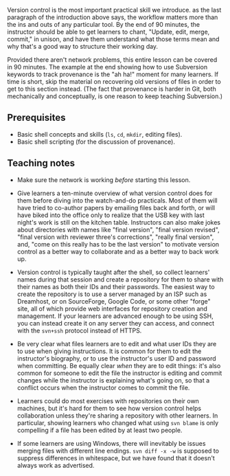 Version control is the most important practical skill we introduce.
as the last paragraph of the introduction above says, the workflow
matters more than the ins and outs of any particular tool.  By the end
of 90 minutes, the instructor should be able to get learners to chant,
"Update, edit, merge, commit," in unison, and have them understand
what those terms mean and why that's a good way to structure their
working day.

Provided there aren't network problems, this entire lesson can be
covered in 90 minutes.  The example at the end showing how to use
Subversion keywords to track provenance is the "ah ha!" moment for
many learners.  If time is short, skip the material on recovering old
versions of files in order to get to this section instead.  (The fact
that provenance is harder in Git, both mechanically and conceptually,
is one reason to keep teaching Subversion.)

Prerequisites
-------------

* Basic shell concepts and skills (`ls`, `cd`, `mkdir`, editing
  files).
* Basic shell scripting (for the discussion of provenance).

Teaching notes
--------------

* Make sure the network is working *before* starting this lesson.

* Give learners a ten-minute overview of what version control does for
  them before diving into the watch-and-do practicals.  Most of them
  will have tried to co-author papers by emailing files back and
  forth, or will have biked into the office only to realize that the
  USB key with last night's work is still on the kitchen table.
  Instructors can also make jokes about directories with names like
  "final version", "final version revised", "final version with
  reviewer three's corrections", "really final version", and, "come on
  this really has to be the last version" to motivate version control
  as a better way to collaborate and as a better way to back work up.

* Version control is typically taught after the shell, so collect
  learners' names during that session and create a repository for them
  to share with their names as both their IDs and their passwords.
  The easiest way to create the repository is to use a server managed
  by an ISP such as Dreamhost, or on SourceForge, Google Code, or some
  other "forge" site, all of which provide web interfaces for
  repository creation and management.  If your learners are advanced
  enough to be using SSH, you can instead create it on any server they
  can access, and connect with the `svn+ssh` protocol instead of
  HTTPS.

* Be very clear what files learners are to edit and what user IDs they
  are to use when giving instructions.  It is common for them to edit
  the instructor's biography, or to use the instructor's user ID and
  password when committing.  Be equally clear *when* they are to edit
  things: it's also common for someone to edit the file the instructor
  is editing and commit changes while the instructor is explaining
  what's going on, so that a conflict occurs when the instructor comes
  to commit the file.

* Learners could do most exercises with repositories on their own
  machines, but it's hard for them to see how version control helps
  collaboration unless they're sharing a repository with other
  learners.  In particular, showing learners who changed what using
  `svn blame` is only compelling if a file has been edited by at least
  two people.

* If some learners are using Windows, there will inevitably be issues
  merging files with different line endings.  `svn diff -x -w` is
  supposed to suppress differences in whitespace, but we have found
  that it doesn't always work as advertised.
